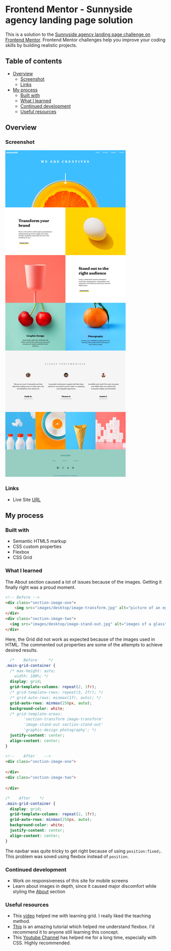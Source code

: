# Frontend Mentor - Sunnyside agency landing page solution

This is a solution to the [Sunnyside agency landing page challenge on Frontend Mentor](https://www.frontendmentor.io/challenges/sunnyside-agency-landing-page-7yVs3B6ef). Frontend Mentor challenges help you improve your coding skills by building realistic projects.

## Table of contents

- [Overview](#overview)
  - [Screenshot](#screenshot)
  - [Links](#links)
- [My process](#my-process)
  - [Built with](#built-with)
  - [What I learned](#what-i-learned)
  - [Continued development](#continued-development)
  - [Useful resources](#useful-resources)

## Overview

### Screenshot

![Solution Screenshot](./images/desktop-solution/complete.png)

### Links

- Live Site [URL](https://aim-t.github.io/sunnyside-agency-landing-page-main/)

## My process

### Built with

- Semantic HTML5 markup
- CSS custom properties
- Flexbox
- CSS Grid

### What I learned
The About section caused a lot of issues because of the images. Getting it finally right was a proud moment. 
```html
<!-- Before -->
<div class="section-image-one">
    <img src="images/desktop/image-transform.jpg" alt="picture of an egg">
</div>
<div class="section-image-two">
  <img src="images/desktop/image-stand-out.jpg" alt="images of a glass">
</div>
```

Here, the Grid did not work as expected because of the images used in HTML. The commented out properties are some of the attempts to achieve desired results. 
```css
  /*    Before     */
.main-grid-container {
  /* max-height: auto;
    width: 100%; */
  display: grid;
  grid-template-columns: repeat(2, 1fr);
  /* grid-template-rows: repeat(3, 2fr); */
  /* grid-auto-rows: minmax(1fr, auto); */
  grid-auto-rows: minmax(250px, auto);
  background-color: white;
  /* grid-template-areas: 
        'section-transform image-transform'
        'image-stand-out section-stand-out'
        'graphic-design photography'; */
  justify-content: center;
  align-content: center;
}
```
```html
<!--    After    -->
<div class="section-image-one">

</div>
<div class="section-image-two">

</div>
```
```css
/*    After    */
.main-grid-container {
  display: grid;
  grid-template-columns: repeat(2, 1fr);
  grid-auto-rows: minmax(250px, auto);
  background-color: white;
  justify-content: center;
  align-content: center;
}
```
The navbar was quite tricky to get right because of using `position:fixed;`. This problem was soved using flexbox instead of `position`.  

### Continued development
- Work on responsiveness of this site for mobile screens 
- Learn about images in depth, since it caused major discomfort while styling the [About](./index.html) section

### Useful resources

- This [video](https://www.youtube.com/watch?v=jV8B24rSN5o) helped me with learning grid. I really liked the teaching method.
- [This](https://www.youtube.com/watch?v=fYq5PXgSsbE) is an amazing tutorial which helped me understand flexbox. I'd recommend it to anyone still learning this concept.
- This [Youtube Channel](https://www.youtube.com/kepowob) has helped me for a long time, especially with CSS. Highly recommended.  